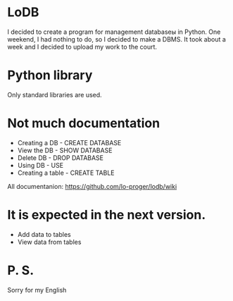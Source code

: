 # LoDB

I decided to create a program for management databaseы in Python. One weekend, I had nothing to do, so I decided to make a DBMS. It took about a week and I decided to upload my work to the court.

# Python library
Only standard libraries are used.

# Not much documentation

- Creating a DB - CREATE DATABASE
- View the DB - SHOW DATABASE
- Delete DB - DROP DATABASE
- Using DB - USE
- Creating a table - CREATE TABLE

All documentanion: https://github.com/lo-proger/lodb/wiki

# It is expected in the next version.

- Add data to tables
- View data from tables

# P. S.
Sorry for my English
